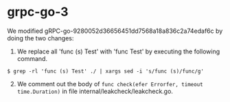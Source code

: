 # grpc-go-3

We modified gRPC-go-9280052d36656451dd7568a18a836c2a74edaf6c by doing the two changes:

1. We replace all 'func (s) Test' with 'func Test' by executing the following command. 

```
$ grep -rl 'func (s) Test' ./ | xargs sed -i 's/func (s)/func/g'
```

2. We comment out the body of ```func check(efer Errorfer, timeout time.Duration)``` in file internal/leakcheck/leakcheck.go.



